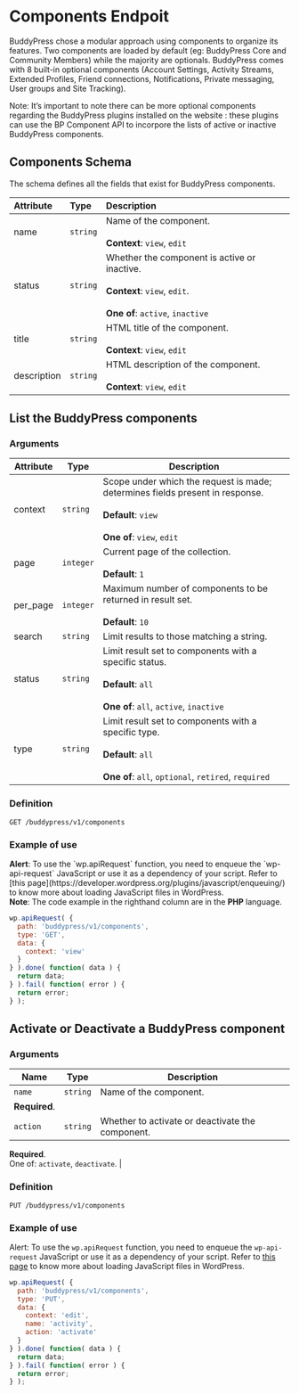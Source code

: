 # Components Endpoit

BuddyPress chose a modular approach using components to organize its features. Two components are loaded by default (eg: BuddyPress Core and Community Members) while the majority are optionals. BuddyPress comes with 8 built-in optional components (Account Settings, Activity Streams, Extended Profiles, Friend connections, Notifications, Private messaging, User groups and Site Tracking).

Note: It’s important to note there can be more optional components regarding the BuddyPress plugins installed on the website : these plugins can use the BP Component API to incorpore the lists of active or inactive BuddyPress components.

## Components Schema

The schema defines all the fields that exist for BuddyPress components.

| Attribute | Type | Description |
| :--- | :--- | :--- |
| name | `string` | Name of the component. <br><br>**Context**: `view`, `edit` |
| status | `string` | Whether the component is active or inactive. <br><br>**Context**: `view`, `edit`. <br><br>**One of**: `active`, `inactive` |
| title | `string` | HTML title of the component. <br><br>**Context**: `view`, `edit` |
| description | `string` | HTML description of the component. <br><br>**Context**: `view`, `edit` |

## List the BuddyPress components

### Arguments

| Attribute | Type | Description |
| --- | --- | --- |
| context | `string` | Scope under which the request is made; determines fields present in response.<br><br>**Default**: `view`<br><br>**One of**: `view`, `edit` |
| page | `integer` | Current page of the collection.<br><br>**Default**: `1` |
| per_page | `integer` | Maximum number of components to be returned in result set.<br><br>**Default**: `10` |
| search | `string` | Limit results to those matching a string. |
| status | `string` | Limit result set to components with a specific status.<br><br>**Default**: `all`<br><br>**One of**: `all`, `active`, `inactive` |
| type | `string` | Limit result set to components with a specific type.<br><br>**Default**: `all`<br><br>**One of**: `all`, `optional`, `retired`, `required` |

### Definition

`GET /buddypress/v1/components`

### Example of use

<aside class="success">
<strong>Alert</strong>: To use the `wp.apiRequest` function, you need to enqueue the `wp-api-request` JavaScript or use it as a dependency of your script. Refer to [this page](https://developer.wordpress.org/plugins/javascript/enqueuing/) to know more about loading JavaScript files in WordPress.
</aside>

<aside class="notice">
<strong>Note</strong>: The code example in the righthand column are in the <strong>PHP</strong> language. 
</aside>

```javascript
wp.apiRequest( {
  path: 'buddypress/v1/components',
  type: 'GET',
  data: {
    context: 'view'
  }
} ).done( function( data ) {
  return data;
} ).fail( function( error ) {
  return error;
} );
```

## Activate or Deactivate a BuddyPress component

### Arguments

| Name | Type | Description |
| --- | --- | --- |
| `name` | `string` | Name of the component.  
**Required**. |
| `action` | `string` | Whether to activate or deactivate the component.  
**Required**.  
One of: `activate`, `deactivate`. |

### Definition

`PUT /buddypress/v1/components`

### Example of use

Alert: To use the `wp.apiRequest` function, you need to enqueue the `wp-api-request` JavaScript or use it as a dependency of your script. Refer to [this page](https://developer.wordpress.org/plugins/javascript/enqueuing/) to know more about loading JavaScript files in WordPress.

```javascript
wp.apiRequest( {
  path: 'buddypress/v1/components',
  type: 'PUT',
  data: {
    context: 'edit',
    name: 'activity',
    action: 'activate'
  }
} ).done( function( data ) {
  return data;
} ).fail( function( error ) {
  return error;
} );
```
